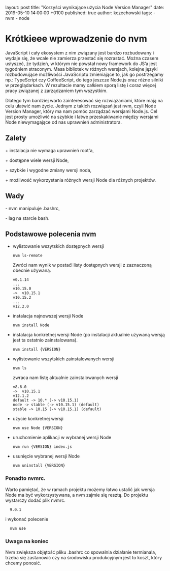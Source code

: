layout:    post
title:     "Korzyści wynikające użycia Node Version Manager"
date:      2019-05-10 14:00:00 +0100
published: true
author:    kczechowski
tags:
    - nvm
    - node


# Krótkieee wprowadzenie do nvm
JavaScript i cały ekosystem z nim związany jest bardzo rozbudowany i wydaje się, że wcale nie zamierza przestać się rozrastać. Można czasem usłyszeć, że tydzień, w którym nie powstał nowy framework do JS’a jest tygodniem straconym. Masa bibliotek w różnych wersjach, kolejne języki rozbudowujące możliwości JavaScriptu zmieniające to, jak go postrzegamy np.: TypeScript czy CoffeeScript, do tego jeszcze Node.js oraz różne silniki w przeglądarkach. W rezultacie mamy całkiem sporą listę i coraz więcej pracy związanej z zarządzaniem tym wszystkim.

Dlatego tym bardziej warto zainteresować się rozwiązaniami, które mają na celu ułatwić nam życie.
Jednym z takich rozwiązań jest nvm, czyli Node Version Manager, który ma nam pomóc zarządzać wersjami Node.js.
Cel jest prosty umożliwić na szybkie i latwe przeskakiwanie między wersjami Node niewymagające od nas uprawnień administratora.

## Zalety
\+ instalacja nie wymaga uprawnień root'a,

\+ dostępne wiele wersji Node,

\+ szybkie i wygodne zmiany wersji noda,

\+ możliwość wykorzystania różnych wersji Node dla różnych projektów.

## Wady

\- nvm manipuluje .bashrc,

\- lag na starcie bash.


## Podstawowe polecenia nvm

- wylistowanie wszytskich dostępnych wersji

      nvm ls-remote

    Zwróci nam wynik w postaćl listy dostępnych wersji z zaznaczoną obecnie używaną.

      v0.1.14
      ...
      v10.15.0
      ->  v10.15.1
      v10.15.2
      ...
      v12.2.0

- instalacja najnowszej wersji Node

      nvm install Node

- instalacja konkretnej wersji Node (po instalacji aktualnie używaną wersją jest ta ostatnio zainstalowana).

      nvm install {VERSION}

- wylistowanie wszytskich zainstalowanych wersji

      nvm ls
      
    zwraca nam listę aktualnie zainstalowanych wersji
    
      v8.6.0
      ->  v10.15.1
      v12.1.2
      default -> 10.* (-> v10.15.1)
      node -> stable (-> v10.15.1) (default)
      stable -> 10.15 (-> v10.15.1) (default)


- użycie konkretnej wersji

      nvm use Node {VERSION}

- uruchomienie aplikacji w wybranej wersji Node

      nvm run {VERSION} index.js

- usunięcie wybranej wersji Node

      nvm uninstall {VERSION}


### Ponadto nvmrc.
Warto pamiętać, że w ramach projektu możemy łatwo ustalić jak wersja Node ma być wykorzystywana, a nvm zajmie się resztą.
Do projektu wystarczy dodać plik nvmrc.

      9.0.1

i wykonać polecenie

      nvm use

### Uwaga na koniec
Nvm zwiększa objętość pliku .bashrc co spowalnia działanie termianala, trzeba się zastanowić czy na środowisku produkcyjnym jest to koszt, który chcemy ponosić.
